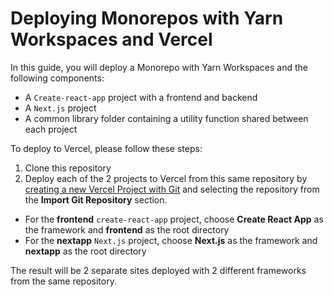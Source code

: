 # Deploying Monorepos with Yarn Workspaces and Vercel

In this guide, you will deploy a Monorepo with Yarn Workspaces and the following components:

- A `Create-react-app` project with a frontend and backend
- A `Next.js` project
- A common library folder containing a utility function shared between each project

To deploy to Vercel, please follow these steps:
1. Clone this repository
2. Deploy each of the 2 projects to Vercel from this same repository by [creating a new Vercel Project with Git](https://vercel.com/docs/concepts/git#deploying-a-git-repository) and selecting the repository from the **Import Git Repository** section.
  - For the **frontend** `create-react-app` project, choose **Create React App** as the framework and **frontend** as the root directory
  - For the **nextapp** `Next.js` project, choose **Next.js** as the framework and **nextapp** as the root directory

The result will be 2 separate sites deployed with 2 different frameworks from the same repository.
